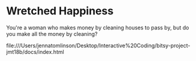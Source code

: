 # Wretched Happiness

You're a woman who makes money by cleaning houses to pass by, but do you make all the money by cleaning?

file:///Users/jennatomlinson/Desktop/Interactive%20Coding/bitsy-project-jmt18b/docs/index.html
